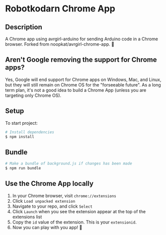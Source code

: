 # Robotkodarn Chrome App

## Description
A Chrome app using avrgirl-arduino for sending Arduino code in a Chrome browser. Forked from noopkat/avrgirl-chrome-app. 🙏

## Aren't Google removing the support for Chrome apps?
Yes, Google will end support for Chrome apps on Windows, Mac, and Linux, but they will still remain on Chrome OS for the "forseeable future". As a long term plan, it's not a good idea to build a Chrome App (unless you are targeting only Chrome OS).

## Setup
To start project:

```bash
# Install dependencies
$ npm install

```

## Bundle
```bash
# Make a bundle of background.js if changes has been made
$ npm run bundle

```
## Use the Chrome App locally
1. In your Chrome browser, visit `chrome://extensions`
2. Click `Load unpacked extension`
3. Navigate to your repo, and click `Select`
4. Click `Launch` when you see the extension appear at the top of the extensions list
5. Copy the `id` value of the extension. This is your `extensionid`.
6. Now you can play with you app! 🎉
